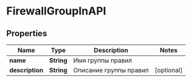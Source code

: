 

# FirewallGroupInAPI


## Properties

| Name | Type | Description | Notes |
|------------ | ------------- | ------------- | -------------|
|**name** | **String** | Имя группы правил |  |
|**description** | **String** | Описание группы правил |  [optional] |



